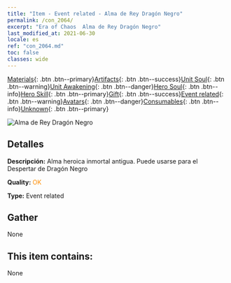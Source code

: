 ```yaml
---
title: "Item - Event related - Alma de Rey Dragón Negro"
permalink: /con_2064/
excerpt: "Era of Chaos  Alma de Rey Dragón Negro"
last_modified_at: 2021-06-30
locale: es
ref: "con_2064.md"
toc: false
classes: wide
---
```

 [Materials](/ItemsES/){: .btn .btn--primary}[Artifacts](/ItemsES/Artifacts/){: .btn .btn--success}[Unit Soul](/ItemsES/UnitSoul/){: .btn .btn--warning}[Unit Awakening](/ItemsES/UnitAwakening/){: .btn .btn--danger}[Hero Soul](/ItemsES/HeroSoul/){: .btn .btn--info}[Hero Skill](/ItemsES/HeroSkill/){: .btn .btn--primary}[Gift](/ItemsES/Gift/){: .btn .btn--success}[Event related](/ItemsES/Events/){: .btn .btn--warning}[Avatars](/ItemsES/Avatars/){: .btn .btn--danger}[Consumables](/ItemsES/Consumables/){: .btn .btn--info}[Unknown](/ItemsES/Unknown/){: .btn .btn--primary}

 ![Alma de Rey Dragón Negro](/images/t/juexing_707.png)

## Detalles
 **Descripción:** Alma heroica inmortal antigua. Puede usarse para el Despertar de Dragón Negro

 **Quality:** <span style="color: #FF8C00">OK</span>

 **Type:** Event related

## Gather

  None

## This item contains:

  None

